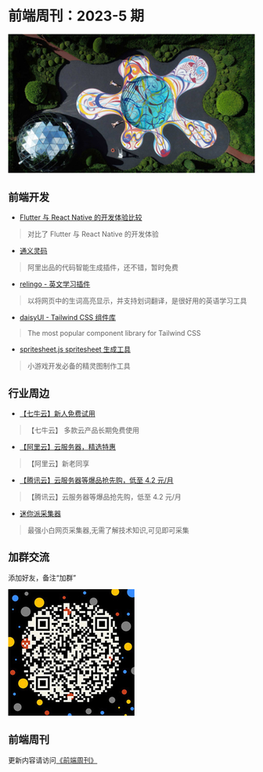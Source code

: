 # 前端周刊：2023-5 期

[![](../img/bing/20230811.jpg?imageMogr2/thumbnail/960x)](https://cn.bing.com/search?q=%e7%88%b1%e4%b8%81%e5%a0%a1%e8%89%ba%e6%9c%af%e8%8a%82)

## 前端开发

- [Flutter 与 React Native 的开发体验比较](https://stackoverflow.blog/2022/10/31/comparing-frameworks-for-cross-platform-apps-flutter-vs-react-native/)

> 对比了 Flutter 与 React Native 的开发体验

- [通义灵码](https://tongyi.aliyun.com/lingma/)

> 阿里出品的代码智能生成插件，还不错，暂时免费

- [relingo - 英文学习插件](https://cn.relingo.net/zh/index)

> 以将网页中的生词高亮显示，并支持划词翻译，是很好用的英语学习工具

- [daisyUI - Tailwind CSS 组件库](https://daisyui.com/)

> The most popular component library for Tailwind CSS

- [spritesheet.js spritesheet 生成工具](https://github.com/krzysztof-o/spritesheet.js/)

> 小游戏开发必备的精灵图制作工具

## 行业周边

- [【七牛云】新人免费试用](https://s.qiniu.com/vmUnIr)

> 【七牛云】 多款云产品长期免费使用

- [【阿里云】云服务器，精选特惠](https://www.aliyun.com/daily-act/ecs/activity_selection?userCode=y31qmczl)

> 【阿里云】新老同享

- [【腾讯云】云服务器等爆品抢先购，低至 4.2 元/月](https://cloud.tencent.com/act/cps/redirect?redirect=2446&cps_key=55b0d6026f97f5980bceec15fcefa0af&from=console)

> 【腾讯云】云服务器等爆品抢先购，低至 4.2 元/月

- [迷你派采集器](https://www.minirpa.net/)

> 最强小白网页采集器,无需了解技术知识,可见即可采集

## 加群交流

添加好友，备注“加群”

![refned_x](../img/a/refined-x.jpg)

## 前端周刊

更新内容请访问[《前端周刊》](https://frontend-weekly.com/)
